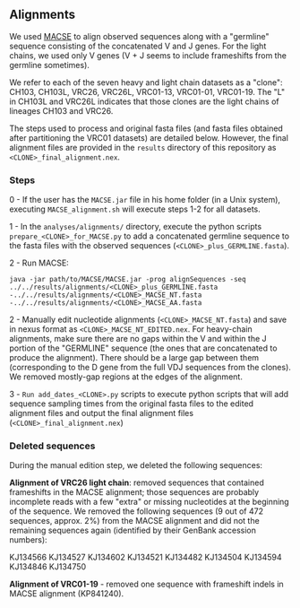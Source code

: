 ## Alignments ##

We used [MACSE](http://bioweb.supagro.inra.fr/macse/) to align observed sequences along with a "germline" sequence consisting of the concatenated V and J genes. For the light chains, we used only V genes (V + J seems to include frameshifts from the germline sometimes).

We refer to each of the seven heavy and light chain datasets as a "clone": CH103, CH103L, VRC26, VRC26L, VRC01-13, VRC01-01, VRC01-19. The "L" in CH103L and VRC26L indicates that those clones are the light chains of lineages CH103 and VRC26.

The steps used to process and original fasta files (and fasta files obtained after partitioning the VRC01 datasets) are detailed below. However, the final alignment files are provided in the ```results``` directory of this repository as ```<CLONE>_final_alignment.nex```. 

### Steps ###
0 - If the user has the ```MACSE.jar``` file in his home folder (in a Unix system), executing ```MACSE_alignment.sh``` will execute steps 1-2 for all datasets.

1 -  In the ```analyses/alignments/``` directory, execute the python scripts ```prepare_<CLONE>_for_MACSE.py``` to add a concatenated germline sequence to the fasta files with the observed sequences (```<CLONE>_plus_GERMLINE.fasta```). 

2 - Run MACSE: 

```java -jar path/to/MACSE/MACSE.jar -prog alignSequences -seq ../../results/alignments/<CLONE>_plus_GERMLINE.fasta -../../results/alignments/<CLONE>_MACSE_NT.fasta -../../results/alignments/<CLONE>_MACSE_AA.fasta```

2 - Manually edit nucleotide alignments (```<CLONE>_MACSE_NT.fasta```) and save in nexus format as ```<CLONE>_MACSE_NT_EDITED.nex```. For heavy-chain alignments, make sure there are no gaps within the V and within the J portion of the "GERMLINE" sequence (the ones that are concatenated to produce the alignment). There should be a large gap between them (corresponding to the D gene from the full VDJ sequences from the clones). We removed mostly-gap regions at the edges of the alignment.

3 - ```Run add_dates_<CLONE>.py``` scripts to execute python scripts that will add sequence sampling times from the original fasta files to the edited alignment files and output the final alignment files (```<CLONE>_final_alignment.nex```)

### Deleted sequences ###

During the manual edition step, we deleted the following sequences:

**Alignment of VRC26 light chain**: removed sequences that contained frameshifts in the MACSE alignment; those sequences are probably incomplete reads with a few "extra" or missing nucleotides at the beginning of the sequence. We removed the following sequences (9 out of 472 sequences, approx. 2%) from the MACSE alignment and did not the remaining sequences again (identified by their GenBank accession numbers):

KJ134566
KJ134527
KJ134602
KJ134521
KJ134482
KJ134504
KJ134594
KJ134846
KJ134750

**Alignment of VRC01-19** - removed one sequence with frameshift indels in MACSE alignment (KP841240).
